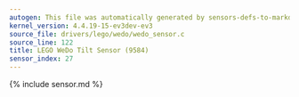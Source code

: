 ```yaml
---
autogen: This file was automatically generated by sensors-defs-to-markdown.py
kernel_version: 4.4.19-15-ev3dev-ev3
source_file: drivers/lego/wedo/wedo_sensor.c
source_line: 122
title: LEGO WeDo Tilt Sensor (9584)
sensor_index: 27
---
```


{% include sensor.md %}
